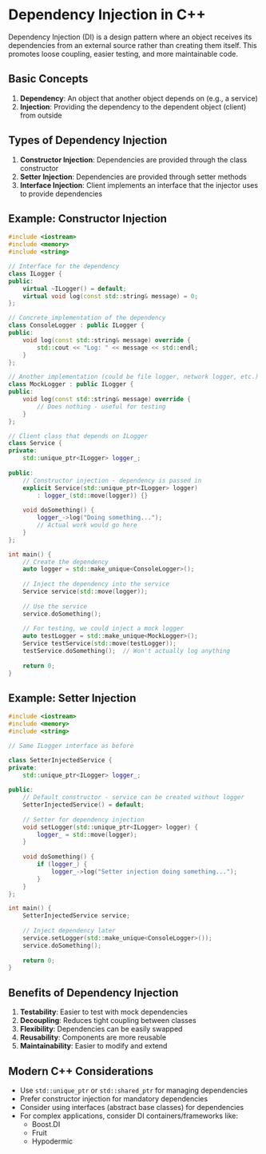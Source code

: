 # Dependency Injection in C++

Dependency Injection (DI) is a design pattern where an object receives its dependencies from an external source rather than creating them itself. This promotes loose coupling, easier testing, and more maintainable code.

## Basic Concepts

1. **Dependency**: An object that another object depends on (e.g., a service)
2. **Injection**: Providing the dependency to the dependent object (client) from outside

## Types of Dependency Injection

1. **Constructor Injection**: Dependencies are provided through the class constructor
2. **Setter Injection**: Dependencies are provided through setter methods
3. **Interface Injection**: Client implements an interface that the injector uses to provide dependencies

## Example: Constructor Injection

```cpp
#include <iostream>
#include <memory>
#include <string>

// Interface for the dependency
class ILogger {
public:
    virtual ~ILogger() = default;
    virtual void log(const std::string& message) = 0;
};

// Concrete implementation of the dependency
class ConsoleLogger : public ILogger {
public:
    void log(const std::string& message) override {
        std::cout << "Log: " << message << std::endl;
    }
};

// Another implementation (could be file logger, network logger, etc.)
class MockLogger : public ILogger {
public:
    void log(const std::string& message) override {
        // Does nothing - useful for testing
    }
};

// Client class that depends on ILogger
class Service {
private:
    std::unique_ptr<ILogger> logger_;
    
public:
    // Constructor injection - dependency is passed in
    explicit Service(std::unique_ptr<ILogger> logger) 
        : logger_(std::move(logger)) {}
    
    void doSomething() {
        logger_->log("Doing something...");
        // Actual work would go here
    }
};

int main() {
    // Create the dependency
    auto logger = std::make_unique<ConsoleLogger>();
    
    // Inject the dependency into the service
    Service service(std::move(logger));
    
    // Use the service
    service.doSomething();
    
    // For testing, we could inject a mock logger
    auto testLogger = std::make_unique<MockLogger>();
    Service testService(std::move(testLogger));
    testService.doSomething();  // Won't actually log anything
    
    return 0;
}
```

## Example: Setter Injection

```cpp
#include <iostream>
#include <memory>
#include <string>

// Same ILogger interface as before

class SetterInjectedService {
private:
    std::unique_ptr<ILogger> logger_;
    
public:
    // Default constructor - service can be created without logger
    SetterInjectedService() = default;
    
    // Setter for dependency injection
    void setLogger(std::unique_ptr<ILogger> logger) {
        logger_ = std::move(logger);
    }
    
    void doSomething() {
        if (logger_) {
            logger_->log("Setter injection doing something...");
        }
    }
};

int main() {
    SetterInjectedService service;
    
    // Inject dependency later
    service.setLogger(std::make_unique<ConsoleLogger>());
    service.doSomething();
    
    return 0;
}
```

## Benefits of Dependency Injection

1. **Testability**: Easier to test with mock dependencies
2. **Decoupling**: Reduces tight coupling between classes
3. **Flexibility**: Dependencies can be easily swapped
4. **Reusability**: Components are more reusable
5. **Maintainability**: Easier to modify and extend

## Modern C++ Considerations

- Use `std::unique_ptr` or `std::shared_ptr` for managing dependencies
- Prefer constructor injection for mandatory dependencies
- Consider using interfaces (abstract base classes) for dependencies
- For complex applications, consider DI containers/frameworks like:
  - Boost.DI
  - Fruit
  - Hypodermic

